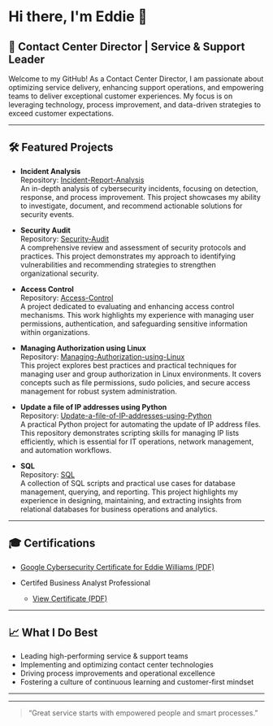 # Hi there, I'm Eddie 👋

## 👔 Contact Center Director | Service & Support Leader

Welcome to my GitHub! As a Contact Center Director, I am passionate about optimizing service delivery, enhancing support operations, and empowering teams to deliver exceptional customer experiences. My focus is on leveraging technology, process improvement, and data-driven strategies to exceed customer expectations.

---

## 🛠️ Featured Projects

- **Incident Analysis**  
  Repository: [Incident-Report-Analysis](https://github.com/Eddie095500/Incident-Report-Analysis)  
  An in-depth analysis of cybersecurity incidents, focusing on detection, response, and process improvement. This project showcases my ability to investigate, document, and recommend actionable solutions for security events.

- **Security Audit**  
  Repository: [Security-Audit](https://github.com/Eddie095500/Security-Audit)  
  A comprehensive review and assessment of security protocols and practices. This project demonstrates my approach to identifying vulnerabilities and recommending strategies to strengthen organizational security.

- **Access Control**  
  Repository: [Access-Control](https://github.com/Eddie095500/Access-Control)  
  A project dedicated to evaluating and enhancing access control mechanisms. This work highlights my experience with managing user permissions, authentication, and safeguarding sensitive information within organizations.

- **Managing Authorization using Linux**  
  Repository: [Managing-Authorization-using-Linux](https://github.com/Eddie095500/Managing-Authorization-using-Linux)  
  This project explores best practices and practical techniques for managing user and group authorization in Linux environments. It covers concepts such as file permissions, sudo policies, and secure access management for robust system administration.

- **Update a file of IP addresses using Python**  
  Repository: [Update-a-file-of-IP-addresses-using-Python](https://github.com/Eddie095500/Update-a-file-of-IP-addresses-using-Python)  
  A practical Python project for automating the update of IP address files. This repository demonstrates scripting skills for managing IP lists efficiently, which is essential for IT operations, network management, and automation workflows.

- **SQL**  
  Repository: [SQL](https://github.com/Eddie095500/SQL)  
  A collection of SQL scripts and practical use cases for database management, querying, and reporting. This project highlights my experience in designing, maintaining, and extracting insights from relational databases for business operations and analytics.

---

## 🎓 Certifications

- [Google Cybersecurity Certificate for Eddie Williams (PDF)](https://github.com/Eddie095500/Eddie095500/blob/main/Google%20Cybersecurity%20Certificate%20for%20Eddie%20Williams.pdf)

- Certifed Business Analyst Professional  
  - [View Certificate (PDF)](https://github.com/Eddie095500/Eddie095500/blob/main/Eddie.Williams%20CBAP.pdf)
<!-- 
To add more certifications, upload the PDF files to the certifications/ folder
and use the format above:
[View Certificate (PDF)](certifications/your-certificate-file.pdf)
-->

---

## 📈 What I Do Best

- Leading high-performing service & support teams
- Implementing and optimizing contact center technologies
- Driving process improvements and operational excellence
- Fostering a culture of continuous learning and customer-first mindset

---

<!-- Add your social links below if you'd like! -->
<!--
## 🌐 Connect with Me

- [LinkedIn](#)
- [Twitter](#)
- [Personal Website](#)
-->

---

> “Great service starts with empowered people and smart processes.”


